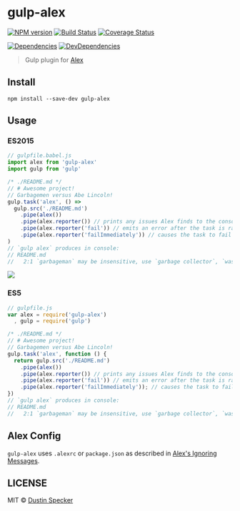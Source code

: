 # gulp-alex
[![NPM version](https://badge.fury.io/js/gulp-alex.svg)](https://badge.fury.io/js/gulp-alex) [![Build Status](https://travis-ci.org/dustinspecker/gulp-alex.svg)](https://travis-ci.org/dustinspecker/gulp-alex) [![Coverage Status](https://img.shields.io/coveralls/dustinspecker/gulp-alex.svg)](https://coveralls.io/r/dustinspecker/gulp-alex?branch=master)

[![Dependencies](https://david-dm.org/dustinspecker/gulp-alex.svg)](https://david-dm.org/dustinspecker/gulp-alex/#info=dependencies&view=table) [![DevDependencies](https://david-dm.org/dustinspecker/gulp-alex/dev-status.svg)](https://david-dm.org/dustinspecker/gulp-alex/#info=devDependencies&view=table)

> Gulp plugin for [Alex](https://github.com/wooorm/alex)

## Install
```
npm install --save-dev gulp-alex
```

## Usage
### ES2015
```javascript
// gulpfile.babel.js
import alex from 'gulp-alex'
import gulp from 'gulp'

/* ./README.md */
// # Awesome project!
// Garbagemen versus Abe Lincoln!
gulp.task('alex', () =>
  gulp.src('./README.md')
    .pipe(alex())
    .pipe(alex.reporter()) // prints any issues Alex finds to the console
    .pipe(alex.reporter('fail')) // emits an error after the task is ran if there are errors in any files
    .pipe(alex.reporter('failImmediately')) // causes the task to fail right away if Alex finds any issues with a file
)
// `gulp alex` produces in console:
// README.md
//   2:1 `garbageman` may be insensitive, use `garbage collector`, `waste collector`, `trash collector` instead
```

![](assets/alex-error.png)

### ES5
```javascript
// gulpfile.js
var alex = require('gulp-alex')
  , gulp = require('gulp')

/* ./README.md */
// # Awesome project!
// Garbagemen versus Abe Lincoln!
gulp.task('alex', function () {
  return gulp.src('./README.md')
    .pipe(alex())
    .pipe(alex.reporter()) // prints any issues Alex finds to the console
    .pipe(alex.reporter('fail')) // emits an error after the task is ran if there are errors in any files
    .pipe(alex.reporter('failImmediately')); // causes the task to fail right away if Alex finds any issues with a file
})
// `gulp alex` produces in console:
// README.md
//   2:1 `garbageman` may be insensitive, use `garbage collector`, `waste collector`, `trash collector` instead
```

## Alex Config
`gulp-alex` uses `.alexrc` or `package.json` as described in [Alex's Ignoring Messages](https://github.com/wooorm/alex#ignoring-messages).

## LICENSE
MIT © [Dustin Specker](https://github.com/dustinspecker)
